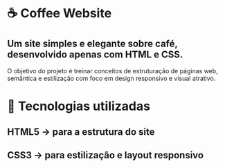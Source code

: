 # ☕ Coffee Website

## Um site simples e elegante sobre café, desenvolvido apenas com HTML e CSS.
O objetivo do projeto é treinar conceitos de estruturação de páginas web, semântica e estilização com foco em design responsivo e visual atrativo.

# 🚀 Tecnologias utilizadas

## HTML5 → para a estrutura do site

## CSS3 → para estilização e layout responsivo
